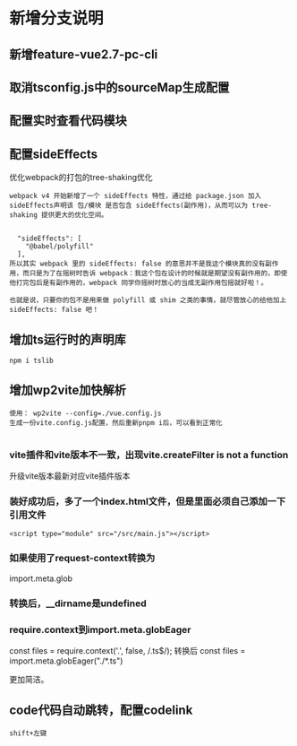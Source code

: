 
# 新增分支说明
## 新增feature-vue2.7-pc-cli


## 取消tsconfig.js中的sourceMap生成配置


## 配置实时查看代码模块



## 配置sideEffects
优化webpack的打包的tree-shaking优化
~~~
webpack v4 开始新增了一个 sideEffects 特性，通过给 package.json 加入 sideEffects声明该 包/模块 是否包含 sideEffects(副作用)，从而可以为 tree-shaking 提供更大的优化空间。


  "sideEffects": [
    "@babel/polyfill"
  ],
所以其实 webpack 里的 sideEffects: false 的意思并不是我这个模块真的没有副作用，而只是为了在摇树时告诉 webpack：我这个包在设计的时候就是期望没有副作用的，即使他打完包后是有副作用的，webpack 同学你摇树时放心的当成无副作用包摇就好啦！。

也就是说，只要你的包不是用来做 polyfill 或 shim 之类的事情，就尽管放心的给他加上 sideEffects: false 吧！
~~~

## 增加ts运行时的声明库
~~~
npm i tslib

~~~

## 增加wp2vite加快解析
~~~
使用： wp2vite --config=./vue.config.js
生成一份vite.config.js配置，然后重新pnpm i后，可以看到正常化


~~~
### vite插件和vite版本不一致，出现vite.createFilter is not a function
升级vite版本最新对应vite插件版本

### 装好成功后，多了一个index.html文件，但是里面必须自己添加一下引用文件
~~~
<script type="module" src="/src/main.js"></script>

~~~
### 如果使用了request-context转换为
import.meta.glob

### 转换后，__dirname是undefined
### require.context到import.meta.globEager
const files = require.context('.', false, /\.ts$/);
转换后
const files = import.meta.globEager("./*.ts")

更加简洁。
## code代码自动跳转，配置codelink

~~~
shift+左键

~~~
